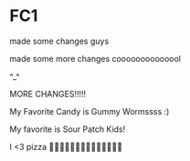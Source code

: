 # FC1
made some changes guys

made some more changes coooooooooooool 

^_^ 



MORE CHANGES!!!!!

My Favorite Candy is Gummy Wormssss :)

My favorite is Sour Patch Kids!

I <3 pizza 🍕🍕🍕🍕🍕🍕🍕🍕🍕🍕🍕🍕🍕🍕

